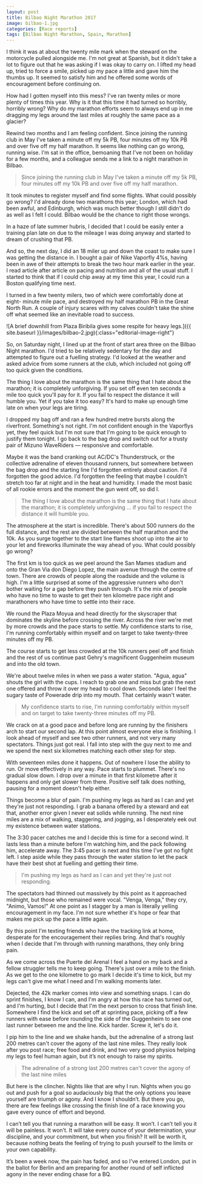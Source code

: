 ```yaml
---
layout: post
title: Bilbao Night Marathon 2017
image: bilbao-1.jpg
categories: [Race reports]
tags: [Bilbao Night Marathon, Spain, Marathon]
---
```


I think it was at about the twenty mile mark when the steward on the motorcycle pulled alongside me. I'm not great at Spanish, but it didn't take a lot to figure out that he was asking if I was okay to carry on. I lifted my head up, tried to force a smile, picked up my pace a little and gave him the thumbs up. It seemed to satisfy him and he offered some words of encouragement before continuing on.

How had I gotten myself into this mess? I've ran twenty miles or more plenty of times this year. Why is it that this time it had turned so horribly, horribly wrong? Why do my marathon efforts seem to always end up in me dragging my legs around the last miles at roughly the same pace as a glacier?

Rewind two months and I am feeling confident. Since joining the running club in May I've taken a minute off my 5k PB, four minutes off my 10k PB and over five off my half marathon. It seems like nothing can go wrong, running wise. I'm sat in the office, bemoaning that I've not been on holiday for a few months, and a colleague sends me a link to a night marathon in Bilbao.

>Since joining the running club in May I've taken a minute off my 5k PB, four minutes off my 10k PB and over five off my half marathon.

It took minutes to register myself and find some flights. What could possibly go wrong? I'd already done two marathons this year; London, which had been awful, and Edinburgh, which was much better though I still didn't do as well as I felt I could. Bilbao would be the chance to right those wrongs.

In a haze of late summer hubris, I decided that I could be easily enter a training plan late on due to the mileage I was doing anyway and started to dream of crushing that PB. 

And so, the next day, I did an 18 miler up and down the coast to make sure I was getting the distance in. I bought a pair of Nike Vaporfly 4%s, having been in awe of their attempts to break the two hour mark earlier in the year. I read article after article on pacing and nutrition and all of the usual stuff. I started to think that if I could chip away at my time this year, I could run a Boston qualifying time next.

I turned in a few twenty milers, two of which were comfortably done at eight- minute mile pace, and destroyed my half marathon PB in the Great North Run. A couple of injury scares with my calves couldn't take the shine off what seemed like an inevitable road to success. 

![A brief downhill from Plaza Biribila gives some respite for heavy legs.]({{ site.baseurl }}/images/bilbao-2.jpg){:class="editorial-image-right"}

So, on Saturday night, I lined up at the front of start area three on the Bilbao Night marathon. I'd tried to be relatively sedentary for the day and attempted to figure out a fuelling strategy. I'd looked at the weather and asked advice from some runners at the club, which included not going off too quick given the conditions.

The thing I love about the marathon is the same thing that I hate about the marathon; it is completely unforgiving. If you set off even ten seconds a mile too quick you'll pay for it. If you fail to respect the distance it will humble you. Yet if you take it too easy? It's hard to make up enough time late on when your legs are tiring. 

I dropped my bag off and ran a few hundred metre bursts along the riverfront. Something's not right. I'm not confident enough in the Vaporflys yet, they feel quick but I'm not sure that I'm going to be quick enough to justify them tonight. I go back to the bag drop and switch out for a trusty pair of Mizuno WaveRiders — responsive and comfortable.

Maybe it was the band cranking out AC/DC's Thunderstruck, or the collective adrenaline of eleven thousand runners, but somewhere between the bag drop and the starting line I'd forgotten entirely about caution. I'd forgotten the good advice. I'd forgotten the feeling that maybe I couldn't stretch too far at night and in the heat and humidity. I made the most basic of all rookie errors and the moment the gun went off, so did I.

>The thing I love about the marathon is the same thing that I hate about the marathon; it is completely unforgiving ... if you fail to respect the distance it will humble you. 

The atmosphere at the start is incredible. There's about 500 runners do the full distance, and the rest are divided between the half marathon and the 10k. As you surge together to the start line flames shoot up into the air to your let and fireworks illuminate the way ahead of you. What could possibly go wrong?

The first km is too quick as we peel around the San Mames stadium and onto the Gran Via don Diego Lopez, the main avenue through the centre of town. There are crowds of people along the roadside and the volume is high. I'm a little surprised at some of the aggressive runners who don't bother waiting for a gap before they push through. It's the mix of people who have no time to waste to get their ten kilometre pace right and marathoners who have time to settle into their race.

We round the Plaza Moyua and head directly for the skyscraper that dominates the skyline before crossing the river. Across the river we're met by more crowds and the pace starts to settle. My confidence starts to rise, I'm running comfortably within myself and on target to take twenty-three minutes off my PB. 

The course starts to get less crowded at the 10k runners peel off and finish and the rest of us continue past Gehry's magnificent Guggenheim museum and into the old town.

We're about twelve miles in when we pass a water station. "Agua, agua" shouts the girl with the cups. I reach to grab one and miss but grab the next one offered and throw it over my head to cool down. Seconds later I feel the sugary taste of Powerade drip into my mouth. That certainly wasn't water. 

>My confidence starts to rise, I'm running comfortably within myself and on target to take twenty-three minutes off my PB. 

We crack on at a good pace and before long are running by the finishers arch to start our second lap. At this point almost everyone else is finishing. I look ahead of myself and see two other runners, and not very many spectators. Things just got real. I fall into step with the guy next to me and we spend the next six kilometres matching each other step for step. 

With seventeen miles done it happens. Out of nowhere I lose the ability to run. Or move effectively in any way. Pace starts to plummet. There's no gradual slow down. I drop over a minute in that first kilometre after it  happens and only get slower from there. Positive self talk does nothing, pausing for a moment doesn't help either.

Things become a blur of pain. I'm pushing my legs as hard as I can and yet they're just not responding. I grab a banana offered by a steward and eat that, another error given I never eat solids while running. The next nine miles are a mix of walking, staggering, and jogging, as I desperately eek out my existence between water stations. 

The 3:30 pacer catches me and I decide this is time for a second wind. It lasts less than a minute before I'm watching him, and the pack following him, accelerate away. The 3:45 pacer is next and this time I've got no fight left. I step aside while they pass through the water station to let the pack have their best shot at fuelling and getting their time. 

>I'm pushing my legs as hard as I can and yet they're just not responding.

The spectators had thinned out massively by this point as it approached midnight, but those who remained were vocal. "Venga, Venga," they cry, "Animo, Vamos!" At one point as I stagger by a man is literally yelling encouragement in my face. I'm not sure whether it's hope or fear that makes me pick up the pace a little again.

By this point I'm texting friends who have the tracking link at home, desperate for the encouragement their replies bring. And that's roughly when I decide that I'm through with running marathons, they only bring pain.

As we come across the Puerte del Arenal I feel a hand on my back and a fellow struggler tells me to keep going. There's just over a mile to the finish. As we get to the one kilometre to go mark I decide it's time to kick, but my legs can't give me what I need and I'm walking moments later. 

Dejected, the 42k marker comes into view and something snaps. I can do sprint finishes, I know I can, and I'm angry at how this race has turned out, and I'm hurting, but I decide that I'm the next person to cross that finish line. Somewhere I find the kick and set off at sprinting pace, picking off a few runners with ease before rounding the side of the Guggenheim to see one last runner between me and the line. Kick harder. Screw it, let's do it.

I pip him to the line and we shake hands, but the adrenaline of a strong last 200 metres can't cover the agony of the last nine miles. They really look after you post race; free food and drink, and two very good physios helping my legs to feel human again, but it’s not enough to raise my spirits.

>The adrenaline of a strong last 200 metres can't cover the agony of the last nine miles

But here is the clincher. Nights like that are why I run. Nights when you go out and push for a goal so audaciously big that the only options you leave yourself are triumph or agony. And I know I shouldn’t. But there you go, there are few feelings like crossing the finish line of a race knowing you gave every ounce of effort and beyond.

I can’t tell you that running a marathon will be easy. It won’t. I can’t tell you it will be painless. It won’t. It will take every ounce of your determination, your discipline, and your commitment, but when you finish? It will be worth it, because nothing beats the feeling of trying to push yourself to the limits or your own capability.

It’s been a week now, the pain has faded, and so I’ve entered London, put in the ballot for Berlin and am preparing for another round of self inflicted agony in the never ending chase for a BQ.
